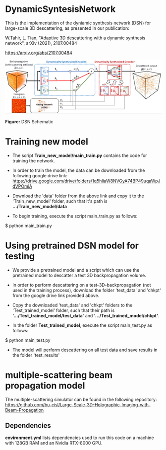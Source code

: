 # DynamicSyntesisNetwork

This is the implementation of the dyniamic synthesis network (DSN) for large-scale 3D descattering, as presented in our publication:

W.Tahir, L. Tian, "Adaptive 3D descattering with a dynamic synthesis network", arXiv (2021), 2107.00484

https://arxiv.org/abs/2107.00484


![DSN Schematic](DSN_schematic.PNG)

**Figure:** DSN Schematic

# Training new model
* The script **Train_new_model/main_train.py** contains the code for training the network. 

* In order to train the model, the data can be downloaded from the following google drive link:
https://drive.google.com/drive/folders/1q5hliaW8NVGyA74BP49uqaWpJdVPOmiA

* Download the 'data' folder from the above link and copy it to the 'Train_new_model' folder, such that it's path is **.../Train_new_model/data**

* To begin training, execute the script main_train.py as follows:

$ python main_train.py

# Using pretrained DSN model for testing

* We provide a pretrained model and a script which can use the pretrained model to descatter a test 3D backpropagation volume. 

* In order to perform descattering on a test-3D-backpropagation (not used in the training process), download the folder 'test_data' and 'chkpt' from the google drive link provided above.

* Copy the downloaded 'test_data' and 'chkpt' folders to the 'Test_trained_model' folder, such that their path is **'.../Test_trained_model/test_data'** and  **'.../Test_trained_model/chkpt'**. 

* In the folder **Test_trained_model**, execute the script main_test.py as follows:

$ python main_test.py

* The model will perform descattering on all test data and save results in the folder 'test_results'

# multiple-scattering beam propagation model
The multiple-scattering simulator can be found in the following repository:
https://github.com/bu-cisl/Large-Scale-3D-Holographic-Imaging-with-Beam-Propagation

## Dependencies
**environment.yml** lists dependencies used to run this code on a machine with 128GB RAM and an Nvidia RTX-8000 GPU.



